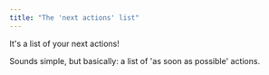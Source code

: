 ```yaml
---
title: "The 'next actions' list"
---
```


It's a list of your next actions!

Sounds simple, but basically: a list of 'as soon as possible' actions.
